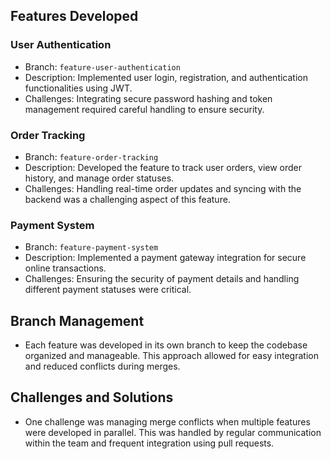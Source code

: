 ## Features Developed

### User Authentication
- Branch: `feature-user-authentication`
- Description: Implemented user login, registration, and authentication functionalities using JWT.
- Challenges: Integrating secure password hashing and token management required careful handling to ensure security.

### Order Tracking
- Branch: `feature-order-tracking`
- Description: Developed the feature to track user orders, view order history, and manage order statuses.
- Challenges: Handling real-time order updates and syncing with the backend was a challenging aspect of this feature.

### Payment System
- Branch: `feature-payment-system`
- Description: Implemented a payment gateway integration for secure online transactions.
- Challenges: Ensuring the security of payment details and handling different payment statuses were critical.

## Branch Management
- Each feature was developed in its own branch to keep the codebase organized and manageable. This approach allowed for easy integration and reduced conflicts during merges.

## Challenges and Solutions
- One challenge was managing merge conflicts when multiple features were developed in parallel. This was handled by regular communication within the team and frequent integration using pull requests.
